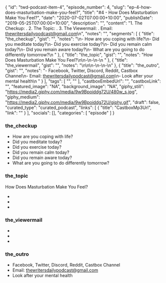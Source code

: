 {
	"id": "twd-podcast-item-4",
	"episode_number": 4,
	"slug": "ep-4-how-does-masturbation-make-you-feel?",
	"title": "#4 - How Does Masturbation Make You Feel?",
	"date": "2020-07-02T07:00:00+10:00",
	"publishDate": "2019-05-25T07:00:00+10:00",
	"description": "",
	"content": "1. The Checkup: . 2. The Topic: . 3. The Viewermail: . Email: thewritersdailypodcast@gmail.com\n",
	"notes": "",
	"segments": [
		{
			"title": "the_checkup",
			"gist": "",
			"notes": "\n- How are you coping with life?\n- Did you meditate today?\n- Did you exercise today?\n- Did you remain calm today?\n- Did you remain aware today?\n- What are you going to do differently tomorrow?\n      "
		},
		{
			"title": "the_topic",
			"gist": "",
			"notes": "How Does Masturbation Make You Feel?\n\n-\n-\n-\n      "
		},
		{
			"title": "the_viewermail",
			"gist": "",
			"notes": "\n\n\n-\n-\n-\n"
		},
		{
			"title": "the_outro",
			"gist": "",
			"notes": "- Facebook, Twitter, Discord, Reddit, Castbox Channel\n- Email: thewritersdailypodcast@gmail.com\n- Look after your mental health\n      "
		}
	],
	"tags": [
		"",
		""
	],
	"castboxEmbedUrl": "",
	"castboxLink": "",
	"featured_image": "NA",
	"background_image": "NA",
	"giphy_still": "https://media2.giphy.com/media/9w9Bpoiddg72U/480w_s.jpg",
	"giphy_medium": "https://media2.giphy.com/media/9w9Bpoiddg72U/giphy.gif",
	"draft": false,
	"curated_type": "curated_podcast",
	"links": [
		{
			"title": "CastboxMp3Url",
			"link": ""
		}
	],
	"socials": [],
	"categories": [
		"episode"
	]
}

### the_checkup


- How are you coping with life?
- Did you meditate today?
- Did you exercise today?
- Did you remain calm today?
- Did you remain aware today?
- What are you going to do differently tomorrow?
      
### the_topic

How Does Masturbation Make You Feel?

-
-
-
      
### the_viewermail




-
-
-

### the_outro

- Facebook, Twitter, Discord, Reddit, Castbox Channel
- Email: thewritersdailypodcast@gmail.com
- Look after your mental health
      
